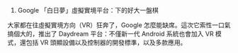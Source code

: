 
1. Google 「白日夢」虛擬實境平台：下的好大一盤棋

大家都在往虛擬實境方向（VR）狂奔了，Google 怎麼能缺席。這次它索性一口氣搞個大的，推出了 Daydream 平台：不僅新一代 Android 系統也會加入 VR 模式，還包括 VR 頭顯設備以及控制器的開發標準，以及多款應用。
